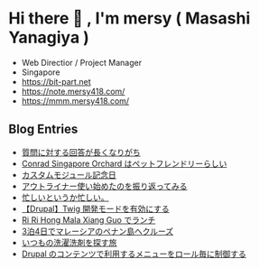 # Hi there 👋 , I'm mersy ( Masashi Yanagiya )

- Web Directior / Project Manager
- Singapore
- https://bit-part.net
- https://note.mersy418.com/
- https://mmm.mersy418.com/

## Blog Entries
<!-- BLOG-POST-LIST:START -->
- [質問に対する回答が長くなりがち](https://mersy.hatenablog.com/entry/2024/11/14/053737)
- [Conrad Singapore Orchard はペットフレンドリーらしい](https://mersy.hatenablog.com/entry/2024/11/13/061145)
- [カスタムモジュール記念日](https://mersy.hatenablog.com/entry/2024/11/12/180000)
- [アウトライナー使い始めたのを振り返ってみる](https://mersy.hatenablog.com/entry/2024/11/11/044332)
- [忙しいというか忙しい。](https://mersy.hatenablog.com/entry/2024/11/07/213711)
- [【Drupal】Twig 開発モードを有効にする](https://zenn.dev/mersy/articles/4dfda87a4e5dec)
- [Ri Ri Hong Mala Xiang Guo でランチ](https://mersy.hatenablog.com/entry/2024/10/27/153917)
- [3泊4日でマレーシアのペナン島へクルーズ](https://mersy.hatenablog.com/entry/2024/10/22/000000)
- [いつもの洗濯洗剤を探す旅](https://mersy.hatenablog.com/entry/2024/10/13/212158)
- [Drupal のコンテンツで利用するメニューをロール毎に制御する](https://zenn.dev/mersy/articles/2589c6d3d456c1)
<!-- BLOG-POST-LIST:END -->
